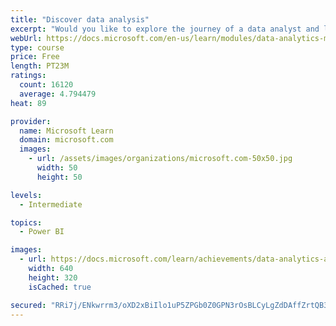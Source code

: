 ```yaml
---
title: "Discover data analysis"
excerpt: "Would you like to explore the journey of a data analyst and learn how a data analyst tells a story with data? In this module, you will explore the different roles in data and learn the different tasks of a data analyst."
webUrl: https://docs.microsoft.com/en-us/learn/modules/data-analytics-microsoft/
type: course
price: Free
length: PT23M
ratings:
  count: 16120
  average: 4.794479
heat: 89

provider:
  name: Microsoft Learn
  domain: microsoft.com
  images:
    - url: /assets/images/organizations/microsoft.com-50x50.jpg
      width: 50
      height: 50

levels:
  - Intermediate

topics:
  - Power BI

images:
  - url: https://docs.microsoft.com/learn/achievements/data-analytics-and-microsoft-social.png
    width: 640
    height: 320
    isCached: true

secured: "RRi7j/ENkwrrm3/oXD2xBiIlo1uP5ZPGb0Z0GPN3rOsBLCyLgZdDAffZrtQB3eSgl7dzqWURtyXAVYqhCjnThaWXtAp8RYBChj/ryY+5LDqfV4kWxNUlY2VQshsC+nYzFP1vdmPk+NvBVnNKqdtpjD3DQj9pQn4/0/cQD/H5ZYaoitjIBR2KXlnLhLbzvViEKFaLiu4TFVM1xYDHCSGQ2HGecmu/evxVzK/g8cuJa8ekKgV3Wfw9Oc6ckJ7wWqAeGtr2XGRDnH+m4RtMPoI6xkeZ0+V9r8qwUlLK9vIztgn+veA/x8XdvGHw0hXKGz3TY10fmvad3EUyr8KqQhEhRilVXlUhBeNEZcuAERO5PGlB96J32n/+s2snpXd8HA9RbGmwaDMHd+6XRoWs/8c3CMD1VkzMUpKxq8sFxiKJG80ImJPx5t+cmx7iHuujG9v8;MY4VawDfBpMxvOYKp8ngoQ=="
---
```


